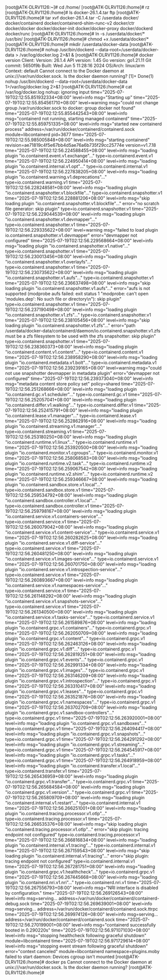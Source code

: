 [root@ATK-DLRV1126:~]# cd /home/
[root@ATK-DLRV1126:/home]# rz
[root@ATK-DLRV1126:/home]# ls
docker-26.1.4.tar  ftp
[root@ATK-DLRV1126:/home]# tar xvf docker-26.1.4.tar -C /userdata
docker/
docker/containerd
docker/containerd-shim-runc-v2
docker/ctr
docker/docker
docker/docker-init
docker/docker-proxy
docker/dockerd
docker/runc
[root@ATK-DLRV1126:/home]# ln -s /userdata/docker/* /usr/bin/
[root@ATK-DLRV1126:/home]# chmod +x /userdata/docker/*
[root@ATK-DLRV1126:/home]# mkdir /userdata/docker-data
[root@ATK-DLRV1126:/home]# nohup /usr/bin/dockerd --data-root=/userdata/docker-data > /var/log/docker.log 2>&1 &
[root@ATK-DLRV1126:/home]# docker version
Client:
 Version:           26.1.4
 API version:       1.45
 Go version:        go1.21.11
 Git commit:        5650f9b
 Built:             Wed Jun  5 11:28:16 2024
 OS/Arch:           linux/arm
 Context:           default
Cannot connect to the Docker daemon at unix:///var/run/docker.sock. Is the docker daemon running?
[1]+  Done(1)                    nohup /usr/bin/dockerd --data-root=/userdata/docker-data 1>/var/log/docker.log 2>&1
[root@ATK-DLRV1126:/home]# cat /var/log/docker.log
nohup: ignoring input
time="2025-07-19T02:12:55.851932334+08:00" level=info msg="Starting up"
time="2025-07-19T02:12:55.854561710+08:00" level=warning msg="could not change group /var/run/docker.sock to docker: group docker not found"
time="2025-07-19T02:12:55.855442543+08:00" level=info msg="containerd not running, starting managed containerd"
time="2025-07-19T02:12:55.859751335+08:00" level=info msg="started new containerd process" address=/var/run/docker/containerd/containerd.sock module=libcontainerd pid=3677
time="2025-07-19T02:12:55.985005848+08:00" level=info msg="starting containerd" revision=ae71819c4f5e67bb4d5ae76a6b735f29cc25774e version=v1.7.18
time="2025-07-19T02:12:56.224588455+08:00" level=info msg="loading plugin \"io.containerd.event.v1.exchange\"..." type=io.containerd.event.v1
time="2025-07-19T02:12:56.224950414+08:00" level=info msg="loading plugin \"io.containerd.internal.v1.opt\"..." type=io.containerd.internal.v1
time="2025-07-19T02:12:56.227838205+08:00" level=info msg="loading plugin \"io.containerd.warning.v1.deprecations\"..." type=io.containerd.warning.v1
time="2025-07-19T02:12:56.228248581+08:00" level=info msg="loading plugin \"io.containerd.snapshotter.v1.blockfile\"..." type=io.containerd.snapshotter.v1
time="2025-07-19T02:12:56.228881206+08:00" level=info msg="skip loading plugin \"io.containerd.snapshotter.v1.blockfile\"..." error="no scratch file generator: skip plugin" type=io.containerd.snapshotter.v1
time="2025-07-19T02:12:56.229044539+08:00" level=info msg="loading plugin \"io.containerd.snapshotter.v1.devmapper\"..." type=io.containerd.snapshotter.v1
time="2025-07-19T02:12:56.229335622+08:00" level=warning msg="failed to load plugin io.containerd.snapshotter.v1.devmapper" error="devmapper not configured"
time="2025-07-19T02:12:56.229568664+08:00" level=info msg="loading plugin \"io.containerd.snapshotter.v1.native\"..." type=io.containerd.snapshotter.v1
time="2025-07-19T02:12:56.230013456+08:00" level=info msg="loading plugin \"io.containerd.snapshotter.v1.overlayfs\"..." type=io.containerd.snapshotter.v1
time="2025-07-19T02:12:56.230735622+08:00" level=info msg="loading plugin \"io.containerd.snapshotter.v1.aufs\"..." type=io.containerd.snapshotter.v1
time="2025-07-19T02:12:56.236637498+08:00" level=info msg="skip loading plugin \"io.containerd.snapshotter.v1.aufs\"..." error="aufs is not supported (modprobe aufs failed: exit status 1 \"modprobe: can't open 'modules.dep': No such file or directory\\n\"): skip plugin" type=io.containerd.snapshotter.v1
time="2025-07-19T02:12:56.237190498+08:00" level=info msg="loading plugin \"io.containerd.snapshotter.v1.zfs\"..." type=io.containerd.snapshotter.v1
time="2025-07-19T02:12:56.238105456+08:00" level=info msg="skip loading plugin \"io.containerd.snapshotter.v1.zfs\"..." error="path /userdata/docker-data/containerd/daemon/io.containerd.snapshotter.v1.zfs must be a zfs filesystem to be used with the zfs snapshotter: skip plugin" type=io.containerd.snapshotter.v1
time="2025-07-19T02:12:56.238360373+08:00" level=info msg="loading plugin \"io.containerd.content.v1.content\"..." type=io.containerd.content.v1
time="2025-07-19T02:12:56.238958290+08:00" level=info msg="loading plugin \"io.containerd.metadata.v1.bolt\"..." type=io.containerd.metadata.v1
time="2025-07-19T02:12:56.239239165+08:00" level=warning msg="could not use snapshotter devmapper in metadata plugin" error="devmapper not configured"
time="2025-07-19T02:12:56.239373040+08:00" level=info msg="metadata content store policy set" policy=shared
time="2025-07-19T02:12:56.251268666+08:00" level=info msg="loading plugin \"io.containerd.gc.v1.scheduler\"..." type=io.containerd.gc.v1
time="2025-07-19T02:12:56.252057041+08:00" level=info msg="loading plugin \"io.containerd.differ.v1.walking\"..." type=io.containerd.differ.v1
time="2025-07-19T02:12:56.252415791+08:00" level=info msg="loading plugin \"io.containerd.lease.v1.manager\"..." type=io.containerd.lease.v1
time="2025-07-19T02:12:56.252862916+08:00" level=info msg="loading plugin \"io.containerd.streaming.v1.manager\"..." type=io.containerd.streaming.v1
time="2025-07-19T02:12:56.253180250+08:00" level=info msg="loading plugin \"io.containerd.runtime.v1.linux\"..." type=io.containerd.runtime.v1
time="2025-07-19T02:12:56.253920500+08:00" level=info msg="loading plugin \"io.containerd.monitor.v1.cgroups\"..." type=io.containerd.monitor.v1
time="2025-07-19T02:12:56.258068583+08:00" level=info msg="loading plugin \"io.containerd.runtime.v2.task\"..." type=io.containerd.runtime.v2
time="2025-07-19T02:12:56.259067542+08:00" level=info msg="loading plugin \"io.containerd.runtime.v2.shim\"..." type=io.containerd.runtime.v2
time="2025-07-19T02:12:56.259346667+08:00" level=info msg="loading plugin \"io.containerd.sandbox.store.v1.local\"..." type=io.containerd.sandbox.store.v1
time="2025-07-19T02:12:56.259534792+08:00" level=info msg="loading plugin \"io.containerd.sandbox.controller.v1.local\"..." type=io.containerd.sandbox.controller.v1
time="2025-07-19T02:12:56.259798167+08:00" level=info msg="loading plugin \"io.containerd.service.v1.containers-service\"..." type=io.containerd.service.v1
time="2025-07-19T02:12:56.260079042+08:00" level=info msg="loading plugin \"io.containerd.service.v1.content-service\"..." type=io.containerd.service.v1
time="2025-07-19T02:12:56.260282625+08:00" level=info msg="loading plugin \"io.containerd.service.v1.diff-service\"..." type=io.containerd.service.v1
time="2025-07-19T02:12:56.260481250+08:00" level=info msg="loading plugin \"io.containerd.service.v1.images-service\"..." type=io.containerd.service.v1
time="2025-07-19T02:12:56.260701750+08:00" level=info msg="loading plugin \"io.containerd.service.v1.introspection-service\"..." type=io.containerd.service.v1
time="2025-07-19T02:12:56.260893667+08:00" level=info msg="loading plugin \"io.containerd.service.v1.namespaces-service\"..." type=io.containerd.service.v1
time="2025-07-19T02:12:56.261148292+08:00" level=info msg="loading plugin \"io.containerd.service.v1.snapshots-service\"..." type=io.containerd.service.v1
time="2025-07-19T02:12:56.261340500+08:00" level=info msg="loading plugin \"io.containerd.service.v1.tasks-service\"..." type=io.containerd.service.v1
time="2025-07-19T02:12:56.261589876+08:00" level=info msg="loading plugin \"io.containerd.grpc.v1.containers\"..." type=io.containerd.grpc.v1
time="2025-07-19T02:12:56.262050709+08:00" level=info msg="loading plugin \"io.containerd.grpc.v1.content\"..." type=io.containerd.grpc.v1
time="2025-07-19T02:12:56.262463126+08:00" level=info msg="loading plugin \"io.containerd.grpc.v1.diff\"..." type=io.containerd.grpc.v1
time="2025-07-19T02:12:56.262819251+08:00" level=info msg="loading plugin \"io.containerd.grpc.v1.events\"..." type=io.containerd.grpc.v1
time="2025-07-19T02:12:56.262991334+08:00" level=info msg="loading plugin \"io.containerd.grpc.v1.images\"..." type=io.containerd.grpc.v1
time="2025-07-19T02:12:56.263146209+08:00" level=info msg="loading plugin \"io.containerd.grpc.v1.introspection\"..." type=io.containerd.grpc.v1
time="2025-07-19T02:12:56.263310417+08:00" level=info msg="loading plugin \"io.containerd.grpc.v1.leases\"..." type=io.containerd.grpc.v1
time="2025-07-19T02:12:56.263521876+08:00" level=info msg="loading plugin \"io.containerd.grpc.v1.namespaces\"..." type=io.containerd.grpc.v1
time="2025-07-19T02:12:56.263702709+08:00" level=info msg="loading plugin \"io.containerd.grpc.v1.sandbox-controllers\"..." type=io.containerd.grpc.v1
time="2025-07-19T02:12:56.263920001+08:00" level=info msg="loading plugin \"io.containerd.grpc.v1.sandboxes\"..." type=io.containerd.grpc.v1
time="2025-07-19T02:12:56.264094417+08:00" level=info msg="loading plugin \"io.containerd.grpc.v1.snapshots\"..." type=io.containerd.grpc.v1
time="2025-07-19T02:12:56.264291292+08:00" level=info msg="loading plugin \"io.containerd.grpc.v1.streaming\"..." type=io.containerd.grpc.v1
time="2025-07-19T02:12:56.264545917+08:00" level=info msg="loading plugin \"io.containerd.grpc.v1.tasks\"..." type=io.containerd.grpc.v1
time="2025-07-19T02:12:56.264918959+08:00" level=info msg="loading plugin \"io.containerd.transfer.v1.local\"..." type=io.containerd.transfer.v1
time="2025-07-19T02:12:56.265436959+08:00" level=info msg="loading plugin \"io.containerd.grpc.v1.transfer\"..." type=io.containerd.grpc.v1
time="2025-07-19T02:12:56.265684584+08:00" level=info msg="loading plugin \"io.containerd.grpc.v1.version\"..." type=io.containerd.grpc.v1
time="2025-07-19T02:12:56.265809709+08:00" level=info msg="loading plugin \"io.containerd.internal.v1.restart\"..." type=io.containerd.internal.v1
time="2025-07-19T02:12:56.266251001+08:00" level=info msg="loading plugin \"io.containerd.tracing.processor.v1.otlp\"..." type=io.containerd.tracing.processor.v1
time="2025-07-19T02:12:56.266535376+08:00" level=info msg="skip loading plugin \"io.containerd.tracing.processor.v1.otlp\"..." error="skip plugin: tracing endpoint not configured" type=io.containerd.tracing.processor.v1
time="2025-07-19T02:12:56.266816834+08:00" level=info msg="loading plugin \"io.containerd.internal.v1.tracing\"..." type=io.containerd.internal.v1
time="2025-07-19T02:12:56.267159543+08:00" level=info msg="skip loading plugin \"io.containerd.internal.v1.tracing\"..." error="skip plugin: tracing endpoint not configured" type=io.containerd.internal.v1
time="2025-07-19T02:12:56.267281751+08:00" level=info msg="loading plugin \"io.containerd.grpc.v1.healthcheck\"..." type=io.containerd.grpc.v1
time="2025-07-19T02:12:56.267445668+08:00" level=info msg="loading plugin \"io.containerd.nri.v1.nri\"..." type=io.containerd.nri.v1
time="2025-07-19T02:12:56.267556793+08:00" level=info msg="NRI interface is disabled by configuration."
time="2025-07-19T02:12:56.269126543+08:00" level=info msg=serving... address=/var/run/docker/containerd/containerd-debug.sock
time="2025-07-19T02:12:56.269639001+08:00" level=info msg=serving... address=/var/run/docker/containerd/containerd.sock.ttrpc
time="2025-07-19T02:12:56.269974126+08:00" level=info msg=serving... address=/var/run/docker/containerd/containerd.sock
time="2025-07-19T02:12:56.270199001+08:00" level=info msg="containerd successfully booted in 0.290220s"
time="2025-07-19T02:12:56.971071030+08:00" level=info msg="stopping healthcheck following graceful shutdown" module=libcontainerd
time="2025-07-19T02:12:56.971729614+08:00" level=info msg="stopping event stream following graceful shutdown" error="context canceled" module=libcontainerd namespace=plugins.moby
failed to start daemon: Devices cgroup isn't mounted
[root@ATK-DLRV1126:/home]# docker ps
Cannot connect to the Docker daemon at unix:///var/run/docker.sock. Is the docker daemon running?
[root@ATK-DLRV1126:/home]# 